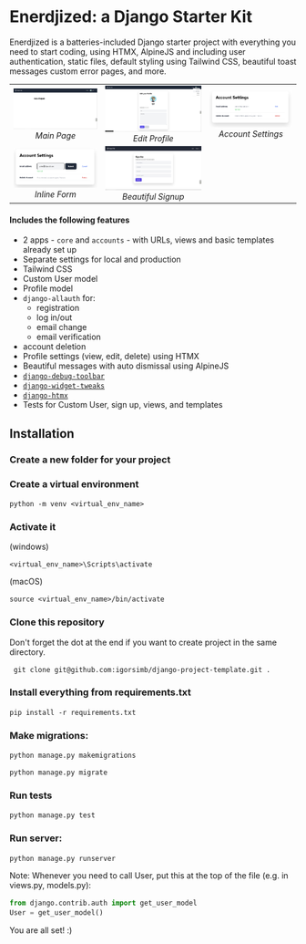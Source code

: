 # Enerdjized: a Django Starter Kit

Enerdjized is a batteries-included Django starter project with everything you need to start coding,
using HTMX, AlpineJS and including user authentication, static files, default styling using Tailwind CSS, beautiful 
toast messages custom error pages, and more.

<table>
  <tr>
    <td align="center">
      <a href="assets/1.png" target="_blank" title="Main Page">
        <img src="assets/1.png" alt="Main Page">
      </a>
      <br />
      <em>Main Page</em>
    </td>
    <td  align ="center">
      <a href="" target="_blank" title="Edit Profile">
        <img src="assets/2.png" alt="Edit Profile">
      </a>
      <br />
      <em>Edit Profile</em>
    </td>
    <td align="center">
    <a href="" target="_blank" title="Account Settings">
      <img src="assets/3.png" alt="Account Settings">
    </a>
      <br />
      <em>Account Settings</em>
    </td>
  </tr>
  <tr>
    <td align="center">
    <a href="" target="_blank" title="Inline Form">
        <img src="assets/3.5.png" alt="Inline Form">
      </a>
      <br />
      <em>Inline Form</em>
    </td>
    <td align="center">
      <a href="" target="_blank" title="Beautiful Signup">
        <img src="assets/4.png" alt="Beautiful Signup">
      </a>
      <br />
      <em>Beautiful Signup</em>
    </td>
  </tr>
</table>

#### Includes the following features
- 2 apps - `core` and `accounts` - with URLs, views and basic templates already set up
- Separate settings for local and production
- Tailwind CSS
- Custom User model 
- Profile model
- `django-allauth` for:
  - registration
  - log in/out
  - email change
  - email verification
- account deletion
- Profile settings (view, edit, delete) using HTMX
- Beautiful messages with auto dismissal using AlpineJS
- [`django-debug-toolbar`](https://django-debug-toolbar.readthedocs.io/en/latest/)
- [`django-widget-tweaks`](https://pypi.org/project/django-widget-tweaks/)
- [`django-htmx`](https://pypi.org/project/django-htmx/)
- Tests for Custom User, sign up, views, and templates

## Installation


### Create a new folder for your project

### Create a virtual environment
```shell
python -m venv <virtual_env_name>
```

### Activate it

(windows)
```shell
<virtual_env_name>\Scripts\activate
```

(macOS)
```shell
source <virtual_env_name>/bin/activate
```

### Clone this repository
Don't forget the dot at the end if you want to create project in the same directory.
```shell
 git clone git@github.com:igorsimb/django-project-template.git .
```

### Install everything from requirements.txt
```shell
pip install -r requirements.txt
```

### Make migrations:

```shell
python manage.py makemigrations
```

```shell
python manage.py migrate
```

### Run tests
```shell
python manage.py test
```

### Run server:

```shell
python manage.py runserver
```

Note:
Whenever you need to call User, put this at the top of the file (e.g. in views.py, models.py):
```python
from django.contrib.auth import get_user_model
User = get_user_model()
```

You are all set! :)
